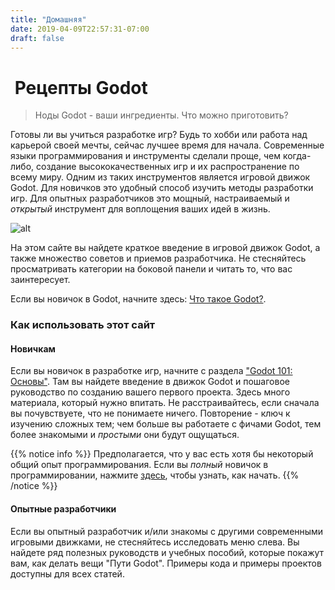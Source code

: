 ```yaml
---
title: "Домашняя"
date: 2019-04-09T22:57:31-07:00
draft: false
---
```


# <i class='fas fa-utensils'></i>&nbsp;Рецепты Godot

> Ноды Godot - ваши ингредиенты. Что можно приготовить?

Готовы ли вы учиться разработке игр? Будь то хобби или работа над карьерой своей мечты, сейчас лучшее время для начала. Современные языки программирования и инструменты сделали проще, чем когда-либо, создание высококачественных игр и их распространение по всему миру. Одним из таких инструментов является игровой движок Godot. Для новичков это удобный способ изучить методы разработки игр. Для опытных разработчиков это мощный, настраиваемый и _открытый_ инструмент для воплощения ваших идей в жизнь.

![alt](/godot_recipes/img/godot3_logo.png?width=250)

На этом сайте вы найдете краткое введение в игровой движок Godot, а также множество советов и приемов разработчика. Не стесняйтесь просматривать категории на боковой панели и читать то, что вас заинтересует.

Если вы новичок в Godot, начните здесь: [Что такое Godot?](/godot_recipes/g101/start/101_01/).

### Как использовать этот сайт

#### Новичкам

Если вы новичок в разработке игр, начните с раздела ["Godot 101: Основы"](/godot_recipes/basics/). Там вы найдете введение в движок Godot и пошаговое руководство по созданию вашего первого проекта. Здесь много материала, который нужно впитать. Не расстраивайтесь, если сначала вы почувствуете, что не понимаете ничего. Повторение - ключ к изучению сложных тем; чем больше вы работаете с фичами Godot, тем более знакомыми и _простыми_ они будут ощущаться. 

{{% notice info %}}
Предполагается, что у вас есть хотя бы некоторый общий опыт программирования. Если вы *полный* новичок в программировании, нажмите [здесь](https://docs.godotengine.org/en/stable/getting_started/step_by_step/index.html), чтобы узнать, как начать.
{{% /notice %}}

#### Опытные разработчики

Если вы опытный разработчик и/или знакомы с другими современными игровыми движками, не стесняйтесь исследовать меню слева. Вы найдете ряд полезных руководств и учебных пособий, которые покажут вам, как делать вещи "Пути Godot". Примеры кода и примеры проектов доступны для всех статей.